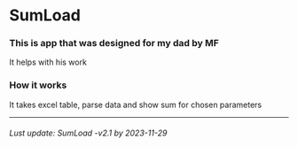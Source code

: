 # SumLoad
### This is app that was designed for my dad by MF
It helps with his work

### How it works
It takes excel table, parse data and show sum for chosen parameters

---
###### Lust update: SumLoad -v2.1 by 2023-11-29